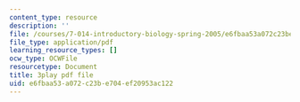 ```yaml
---
content_type: resource
description: ''
file: /courses/7-014-introductory-biology-spring-2005/e6fbaa53a072c23be704ef20953ac122_703494.pdf
file_type: application/pdf
learning_resource_types: []
ocw_type: OCWFile
resourcetype: Document
title: 3play pdf file
uid: e6fbaa53-a072-c23b-e704-ef20953ac122
---
```


